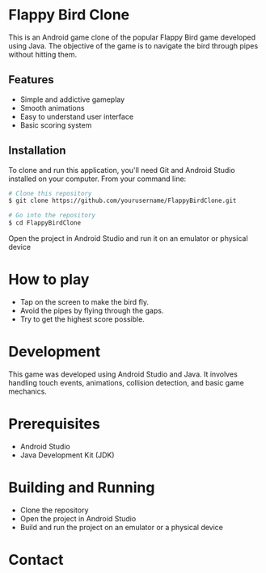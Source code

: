# Flappy Bird Clone

This is an Android game clone of the popular Flappy Bird game developed using Java. The objective of the game is to navigate the bird through pipes without hitting them.

## Features

- Simple and addictive gameplay
- Smooth animations
- Easy to understand user interface
- Basic scoring system

## Installation

To clone and run this application, you'll need Git and Android Studio installed on your computer. From your command line:

```bash
# Clone this repository
$ git clone https://github.com/yourusername/FlappyBirdClone.git

# Go into the repository
$ cd FlappyBirdClone
```

Open the project in Android Studio and run it on an emulator or physical device

# How to play
- Tap on the screen to make the bird fly.
- Avoid the pipes by flying through the gaps.
- Try to get the highest score possible.

# Development
This game was developed using Android Studio and Java. It involves handling touch events, animations, collision detection, and basic game mechanics.

# Prerequisites
- Android Studio
- Java Development Kit (JDK)

# Building and Running
- Clone the repository
- Open the project in Android Studio
- Build and run the project on an emulator or a physical device

# Contact

